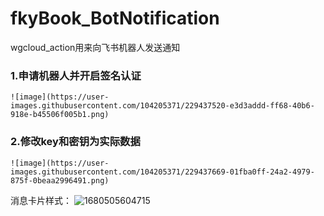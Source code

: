 # fkyBook_BotNotification
wgcloud_action用来向飞书机器人发送通知
### 1.申请机器人并开启签名认证
    ![image](https://user-images.githubusercontent.com/104205371/229437520-e3d3addd-ff68-40b6-918e-b45506f005b1.png)
### 2.修改key和密钥为实际数据
    ![image](https://user-images.githubusercontent.com/104205371/229437669-01fba0ff-24a2-4979-875f-0beaa2996491.png)

消息卡片样式：
![1680505604715](https://user-images.githubusercontent.com/104205371/229437030-0c677a74-b129-4853-b281-1a090a23f96d.jpg)
